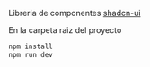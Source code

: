 Libreria de componentes [shadcn-ui](https://ui.shadcn.com/)

En la carpeta raiz del proyecto
```bash
npm install
npm run dev
```
